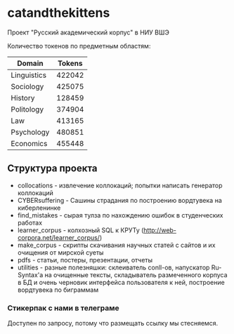 # catandthekittens
Проект "Русский академический корпус" в НИУ ВШЭ

Количество токенов по предметным областям:

| Domain      | Tokens |
|-------------|--------|
| Linguistics | 422042 |
| Sociology   | 425075 |
| History     | 128459 |
| Politology  | 374904 |
| Law         | 413165 |
| Psychology  | 480851 |
| Economics   | 455448 |

## Структура проекта

* collocations - извлечение коллокаций; попытки написать генератор коллокаций
* CYBERsuffering - Сашины страдания по построению вордтувека на киберленинке
* find_mistakes - сырая тулза по нахождению ошибок в студенческих работах
* learner_corpus - колхозный SQL к КРУТу (http://web-corpora.net/learner_corpus/)
* make_corpus - скрипты скачивания научных статей с сайтов и их очищения от мирской суеты
* pdfs - статьи, постеры, презентации, отчеты
* utilities - разные полезняшки: склеиватель conll-ов, напускатор Ru-Syntax'a на очищенные тексты, складыватель размеченного корпуса в БД и очень черновик интерфейса пользователя к ней, построение вордтувека по биграммам

### Стикерпак с нами в телеграме

Доступен по запросу, потому что размещать ссылку мы стесняемся.